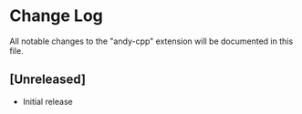 # Change Log

All notable changes to the "andy-cpp" extension will be documented in this file.

## [Unreleased]

- Initial release
